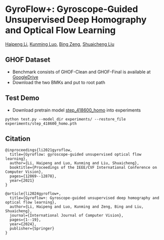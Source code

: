 # GyroFlow+: Gyroscope-Guided Unsupervised Deep Homography and Optical Flow Learning
[Haipeng Li](https://lhaippp.github.io/), [Kunming Luo](https://coolbeam.github.io/index.html), [Bing Zeng](https://scholar.google.com.hk/citations?user=4y0QncgAAAAJ&hl=zh-CN), [Shuaicheng Liu](http://www.liushuaicheng.org/)

## GHOF Dataset
- Benchmark consists of GHOF-Clean and GHOF-Final is available at [GoogleDrive]( https://drive.google.com/drive/folders/1Un1rK777AEuz1tT3MJ7OTgZt2PHtIwRW?usp=sharing)
- Download the two BMKs and put to root path

## Test Demo
- Download pretrain model [step_418600_homo](https://drive.google.com/drive/folders/1Un1rK777AEuz1tT3MJ7OTgZt2PHtIwRW?usp=sharing) into experiments

`python test.py --model_dir experiments/ --restore_file experiments/step_418600_homo.pth`

## Citation

```
@inproceedings{li2021gyroflow,
  title={Gyroflow: gyroscope-guided unsupervised optical flow learning},
  author={Li, Haipeng and Luo, Kunming and Liu, Shuaicheng},
  booktitle={Proceedings of the IEEE/CVF International Conference on Computer Vision},
  pages={12869--12878},
  year={2021}
}

@article{li2024gyroflow+,
  title={Gyroflow+: Gyroscope-guided unsupervised deep homography and optical flow learning},
  author={Li, Haipeng and Luo, Kunming and Zeng, Bing and Liu, Shuaicheng},
  journal={International Journal of Computer Vision},
  pages={1--19},
  year={2024},
  publisher={Springer}
}
```
